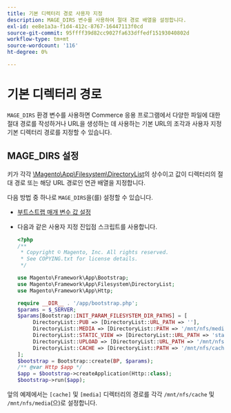 ```yaml
---
title: 기본 디렉터리 경로 사용자 지정
description: MAGE_DIRS 변수를 사용하여 절대 경로 배열을 설정합니다.
exl-id: ee8e1a3a-f1d4-412c-8767-16447113f0cd
source-git-commit: 95ffff39d82cc9027fa633dffedf15193040802d
workflow-type: tm+mt
source-wordcount: '116'
ht-degree: 0%

---
```


# 기본 디렉터리 경로

`MAGE_DIRS` 환경 변수를 사용하면 Commerce 응용 프로그램에서 다양한 파일에 대한 절대 경로를 작성하거나 URL을 생성하는 데 사용하는 기본 URL의 조각과 사용자 지정 기본 디렉터리 경로를 지정할 수 있습니다.

## MAGE_DIRS 설정

키가 각각 [\\Magento\\App\\Filesystem\\DirectoryList][directory-list]의 상수이고 값이 디렉터리의 절대 경로 또는 해당 URL 경로인 연관 배열을 지정합니다.

다음 방법 중 하나로 `MAGE_DIRS`을(를) 설정할 수 있습니다.

- [부트스트랩 매개 변수 값 설정](../bootstrap/set-parameters.md)
- 다음과 같은 사용자 지정 진입점 스크립트를 사용합니다.

  ```php
  <?php
  /**
   * Copyright © Magento, Inc. All rights reserved.
   * See COPYING.txt for license details.
   */
  
  use Magento\Framework\App\Bootstrap;
  use Magento\Framework\App\Filesystem\DirectoryList;
  use Magento\Framework\App\Http;
  
  require __DIR__ . '/app/bootstrap.php';
  $params = $_SERVER;
  $params[Bootstrap::INIT_PARAM_FILESYSTEM_DIR_PATHS] = [
       DirectoryList::PUB => [DirectoryList::URL_PATH => ''],
       DirectoryList::MEDIA => [DirectoryList::PATH => '/mnt/nfs/media', DirectoryList::URL_PATH => ''],
       DirectoryList::STATIC_VIEW => [DirectoryList::URL_PATH => 'static'],
       DirectoryList::UPLOAD => [DirectoryList::URL_PATH => '/mnt/nfs/media/upload'],
       DirectoryList::CACHE => [DirectoryList::PATH => '/mnt/nfs/cache'],
  ];
  $bootstrap = Bootstrap::create(BP, $params);
  /** @var Http $app */
  $app = $bootstrap->createApplication(Http::class);
  $bootstrap->run($app);
  ```

앞의 예제에서는 `[cache]` 및 `[media]` 디렉터리의 경로를 각각 `/mnt/nfs/cache` 및 `/mnt/nfs/media`(으)로 설정합니다.

<!-- link definitions -->

[directory-list]: https://github.com/magento/magento2/blob/2.4/lib/internal/Magento/Framework/App/Filesystem/DirectoryList.php
